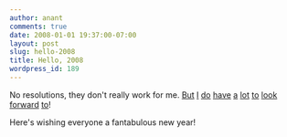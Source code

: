 ```yaml
---
author: anant
comments: true
date: 2008-01-01 19:37:00-07:00
layout: post
slug: hello-2008
title: Hello, 2008
wordpress_id: 189
---
```


No resolutions, they don't really work for me. [But](http://kde.org/kde-4.0-release-event/) [I](http://registration.fossconf.in/web/) [do](http://www.gnunify.in/) [have](http://freed.in/) [a](http://code.google.com/android/adc.html) [lot](http://www.glendix.org/) [to](http://en.wikipedia.org/wiki/Graduate_student) [look](http://bangalore.yahoo.com/) [forward](http://www.firstshowing.net/2007/12/18/why-2008-will-be-an-awesome-year-for-movies/) [to](http://starcraft2.com/)!

Here's wishing everyone a fantabulous new year!
